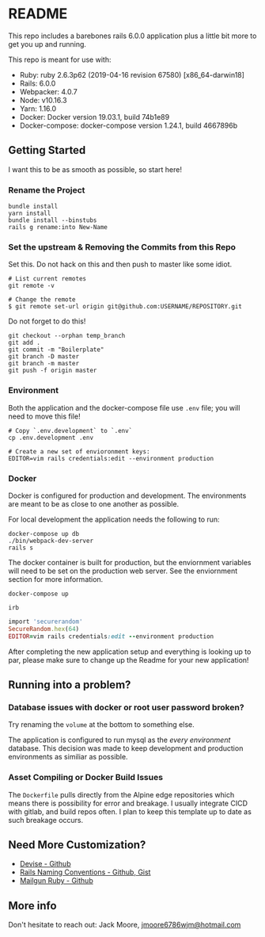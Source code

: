 # README

This repo includes a barebones rails 6.0.0 application plus a little bit more to get you up and running. 

This repo is meant for use with: 
  - Ruby: ruby 2.6.3p62 (2019-04-16 revision 67580) [x86_64-darwin18]
  - Rails: 6.0.0
  - Webpacker: 4.0.7
  - Node: v10.16.3
  - Yarn: 1.16.0
  - Docker: Docker version 19.03.1, build 74b1e89
  - Docker-compose: docker-compose version 1.24.1, build 4667896b


## Getting Started

I want this to be as smooth as possible, so start here!

### Rename the Project

```
bundle install
yarn install
bundle install --binstubs
rails g rename:into New-Name
```


### Set the upstream & Removing the Commits from this Repo

Set this. Do not hack on this and then push to master like some idiot.

```
# List current remotes
git remote -v

# Change the remote
$ git remote set-url origin git@github.com:USERNAME/REPOSITORY.git
```

Do not forget to do this!

```
git checkout --orphan temp_branch
git add .
git commit -m "Boilerplate"
git branch -D master
git branch -m master
git push -f origin master
```

### Environment 

Both the application and the docker-compose file use `.env` file; you will need to move this file!

```
# Copy `.env.development` to `.env`
cp .env.development .env
```

```
# Create a new set of envioronment keys:
EDITOR=vim rails credentials:edit --environment production
```

### Docker

Docker is configured for production and development. The environments are meant to be as close to one another as possible.

For local development the application needs the following to run:
```
docker-compose up db
./bin/webpack-dev-server
rails s
```

The docker container is built for production, but the enviornment variables will need to be set on the production web server. See the enviornment section for more information.
```
docker-compose up
```

```
irb
```

```ruby
import 'securerandom'
SecureRandom.hex(64)
EDITOR=vim rails credentials:edit --environment production
```

After completing the new application setup and everything is looking up to par, please make sure to change up the Readme for your new application!

## Running into a problem?

### Database issues with docker or root user password broken?

Try renaming the `volume` at the bottom to something else.

The application is configured to run mysql as the *every environment* database. 
This decision was made to keep development and production environments as similiar as possible.

### Asset Compiling or Docker Build Issues

The `Dockerfile` pulls directly from the Alpine edge repositories which means there is possibility for error and breakage. I usually integrate CICD with gitlab, and build repos often. I plan to keep this template up to date as such breakage occurs.



## Need More Customization?

  - [Devise - Github](https://github.com/plataformatec/devise)
  - [Rails Naming Conventions - Github, Gist](https://gist.github.com/iangreenleaf/b206d09c587e8fc6399e)
  - [Mailgun Ruby - Github](https://github.com/mailgun/mailgun-ruby)


## More info

Don't hesitate to reach out: Jack Moore, [jmoore6786wjm@hotmail.com](mailto:jmoore6786wjm@hotmail.com)

